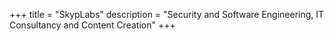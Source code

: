 +++
title = "SkypLabs"
description = "Security and Software Engineering, IT Consultancy and Content Creation"
+++
